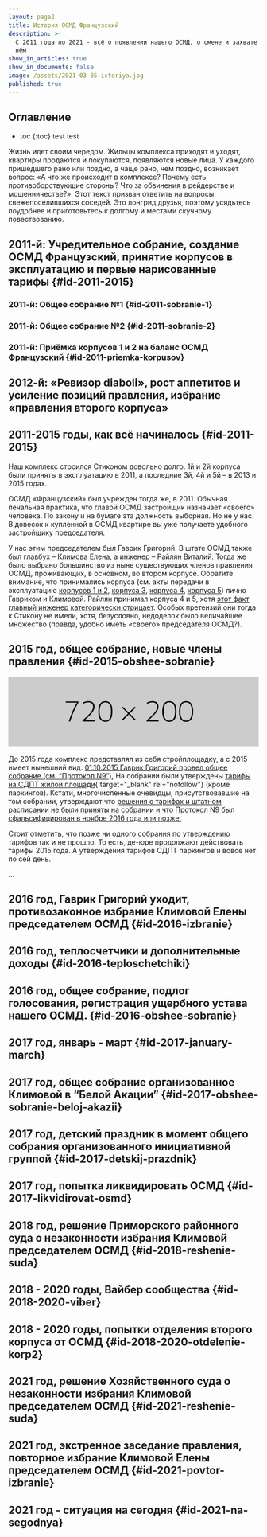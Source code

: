 ```yaml
---
layout: page2
title: История ОСМД Французский
description: >-
  С 2011 года по 2021 - всё о появлении нашего ОСМД, о смене и захвате власти в
  нём
show_in_articles: true
show_in_documents: false
image: /assets/2021-03-05-istoriya.jpg
published: true
---
```


## Оглавление
* toc
{:toc}
test test

Жизнь идет своим чередом. Жильцы комплекса приходят и уходят, квартиры продаются и покупаются, появляются новые лица. У каждого пришедшего рано или поздно, а чаще рано, чем поздно, возникает вопрос: «А что же происходит в комплексе? Почему есть противоборствующие стороны? Что за обвинения в рейдерстве и мошенничестве?». Этот текст призван ответить на вопросы свежепоселившихся соседей. Это лонгрид друзья, поэтому усядьтесь поудобнее и приготовьтесь к долгому и местами скучному повествованию.

## 2011-й: Учредительное собрание, создание ОСМД Французский, принятие корпусов в эксплуатацию и первые нарисованные тарифы {#id-2011-2015}

### 2011-й: Общее собрание №1 {#id-2011-sobranie-1}

### 2011-й: Общее собрание №2 {#id-2011-sobranie-2}

### 2011-й: Приёмка корпусов 1 и 2 на баланс ОСМД Французский {#id-2011-priemka-korpusov}

## 2012-й: «Ревизор diaboli», рост аппетитов и усиление позиций правления, избрание «правления второго корпуса»


## 2011-2015 годы, как всё начиналось {#id-2011-2015}

Наш комплекс строился Стиконом довольно долго. 1й и 2й корпуса были приняты в эксплуатацию в 2011, а последние 3й, 4й и 5й – в 2013 и 2015 годах. 

ОСМД «Французский» был учрежден тогда же, в 2011. Обычная печальная практика, что главой ОСМД застройщик назначает «своего» человека. По закону и на бумаге эта должность выборная. Но не у нас. В довесок к купленной в ОСМД квартире вы уже получаете удобного застройщику председателя.

У нас этим председателем был Гаврик Григорий. В штате ОСМД также был главбух – Климова Елена, а инженер – Райлян Виталий. Тогда же было выбрано большинство из ныне существующих членов правления ОСМД, проживающих, в основном, во втором корпусе. Обратите внимание, что принимались корпуса (см. акты передачи в эксплуатацию [корпусов 1 и 2](/assets/2011-10-06-akt-peredachi-v-ekspl-korp-1-2.pdf), [корпуса 3](/assets/2015-07-23-akt-peredachi-v-ekspl-korp-3.pdf), [корпуса 4](/assets/2013-09-06-akt-peredachi-v-ekspl-korp-4.pdf), [корпуса 5](/assets/2015-04-09-akt-peredachi-v-ekspl-korp-5.pdf)) лично Гавриком и Климовой. Райлян принимал корпуса 4 и 5, хотя [этот факт главный инженер категорически отрицает](/assets/2021-04-06-railyan-citata-yellow.jpg). Особых претензий они тогда к Стикону не имели, хотя, безусловно, недоделок было величайшее множество (правда, удобно иметь «своего» председателя ОСМД?).


## 2015 год, общее собрание, новые члены правления {#id-2015-obshee-sobranie}

<img src="/assets/720x200.png" loading="lazy" alt="текст сообщающий о чем эта картинка" width="720">

До 2015 года комплекс представлял из себя стройплощадку, а с 2015 имеет нынешний вид. [01.10.2015 Гаврик Григорий провел общее собрание (см. “Протокол N9”)](/assets/2015-10-01-obshee-sobranie-protocol.pdf),  На собрании были утверждены [тарифы на СДПТ жилой площади](https://osmd.ucoz.ua/10005.jpg){:target="_blank" rel="nofollow"} (кроме паркингов). 
Кстати, многочисленные очевидцы, присутствовавшие на том собрании, утверждают что [решения о тарифах и штатном расписании не были приняты на собрании и что Протокол N9 был сфальсифицирован в ноябре 2016 года или позже.](/assets/2015-10-01-obshee-sobranie-analiz.pdf)

Стоит отметить, что позже ни одного собрания по утверждению тарифов так и не прошло. То есть, де-юре продолжают действовать тарифы 2015 года. А утверждения тарифов СДПТ паркингов и вовсе нет по сей день.


...

## 2016 год, Гаврик Григорий уходит, противозаконное избрание Климовой Елены председателем ОСМД {#id-2016-izbranie}


## 2016 год, теплосчетчики и дополнительные доходы {#id-2016-teploschetchiki}


## 2016 год, общее собрание, подлог голосования, регистрация ущербного устава нашего ОСМД. {#id-2016-obshee-sobranie}

## 2017 год, январь - март {#id-2017-january-march}

## 2017 год, общее собрание организованное Климовой в “Белой Акации” {#id-2017-obshee-sobranie-beloj-akazii}

## 2017 год, детский праздник в момент общего собрания организованного инициативной группой {#id-2017-detskij-prazdnik}

## 2017 год, попытка ликвидировать ОСМД {#id-2017-likvidirovat-osmd}

## 2018 год, решение Приморского районного суда о незаконности избрания Климовой председателем ОСМД {#id-2018-reshenie-suda}

## 2018 - 2020 годы, Вайбер сообщества {#id-2018-2020-viber}

## 2018 - 2020 годы, попытки отделения второго корпуса от ОСМД {#id-2018-2020-otdelenie-korp2}

## 2021 год, решение Хозяйственного суда о незаконности избрания Климовой председателем ОСМД {#id-2021-reshenie-suda}

## 2021 год, экстренное заседание правления, повторное избрание Климовой Елены председателем ОСМД {#id-2021-povtor-izbranie}

## 2021 год - ситуация на сегодня {#id-2021-na-segodnya}
